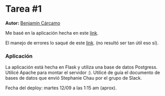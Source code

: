 # Tarea #1

**Autor:** [Benjamín Cárcamo](https://www.github.com/fringlesinthestreet)

Me basé en la aplicación hecha en este [link](https://realpython.com/flask-by-example-part-3-text-processing-with-requests-beautifulsoup-nltk/).

El manejo de errores lo saqué de este [link](https://guillaumegenthial.github.io/serving.html). (no resultó ser tan útil eso sí).

### Aplicación

La aplicación está hecha en Flask y utiliza una base de datos Postgress. Utilicé Apache para montar el servidor :). Utilicé de guía el documento de bases de datos que envió Stephanie Chau por el grupo de Slack.

Fecha del deploy: martes 12/09 a las 1:15 am (aprox).
